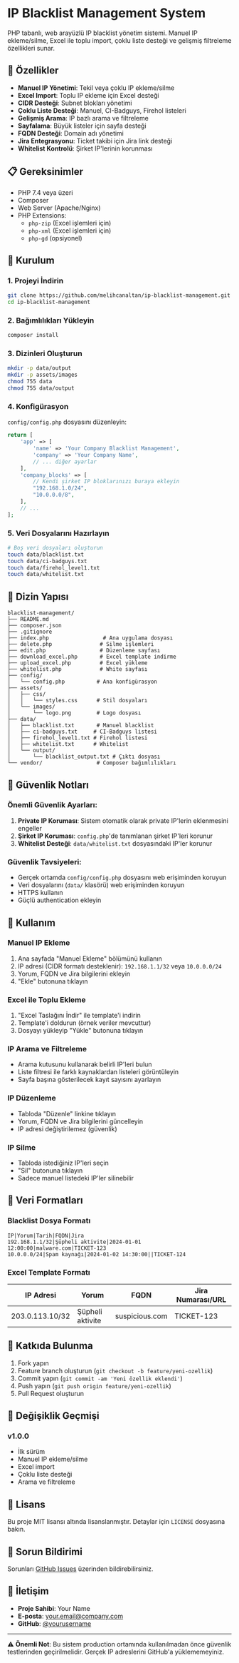 # IP Blacklist Management System

PHP tabanlı, web arayüzlü IP blacklist yönetim sistemi. Manuel IP ekleme/silme, Excel ile toplu import, çoklu liste desteği ve gelişmiş filtreleme özellikleri sunar.

## 🚀 Özellikler

- **Manuel IP Yönetimi**: Tekil veya çoklu IP ekleme/silme
- **Excel Import**: Toplu IP ekleme için Excel desteği
- **CIDR Desteği**: Subnet blokları yönetimi
- **Çoklu Liste Desteği**: Manuel, CI-Badguys, Firehol listeleri
- **Gelişmiş Arama**: IP bazlı arama ve filtreleme
- **Sayfalama**: Büyük listeler için sayfa desteği
- **FQDN Desteği**: Domain adı yönetimi
- **Jira Entegrasyonu**: Ticket takibi için Jira link desteği
- **Whitelist Kontrolü**: Şirket IP'lerinin korunması

## 📋 Gereksinimler

- PHP 7.4 veya üzeri
- Composer
- Web Server (Apache/Nginx)
- PHP Extensions:
  - `php-zip` (Excel işlemleri için)
  - `php-xml` (Excel işlemleri için)
  - `php-gd` (opsiyonel)

## 🔧 Kurulum

### 1. Projeyi İndirin
```bash
git clone https://github.com/melihcanaltan/ip-blacklist-management.git
cd ip-blacklist-management
```

### 2. Bağımlılıkları Yükleyin
```bash
composer install
```

### 3. Dizinleri Oluşturun
```bash
mkdir -p data/output
mkdir -p assets/images
chmod 755 data
chmod 755 data/output
```

### 4. Konfigürasyon
`config/config.php` dosyasını düzenleyin:
```php
return [
    'app' => [
        'name' => 'Your Company Blacklist Management',
        'company' => 'Your Company Name',
        // ... diğer ayarlar
    ],
    'company_blocks' => [
        // Kendi şirket IP bloklarınızı buraya ekleyin
        "192.168.1.0/24",
        "10.0.0.0/8",
    ],
    // ...
];
```

### 5. Veri Dosyalarını Hazırlayın
```bash
# Boş veri dosyaları oluşturun
touch data/blacklist.txt
touch data/ci-badguys.txt
touch data/firehol_level1.txt
touch data/whitelist.txt
```

## 📁 Dizin Yapısı

```
blacklist-management/
├── README.md
├── composer.json
├── .gitignore
├── index.php                 # Ana uygulama dosyası
├── delete.php               # Silme işlemleri
├── edit.php                 # Düzenleme sayfası
├── download_excel.php       # Excel template indirme
├── upload_excel.php         # Excel yükleme
├── whitelist.php            # White sayfası
├── config/
│   └── config.php          # Ana konfigürasyon
├── assets/
│   ├── css/
│   │   └── styles.css      # Stil dosyaları
│   └── images/
│       └── logo.png        # Logo dosyası
├── data/
│   ├── blacklist.txt       # Manuel blacklist
│   ├── ci-badguys.txt     # CI-Badguys listesi
│   ├── firehol_level1.txt # Firehol listesi
│   ├── whitelist.txt      # Whitelist
│   └── output/
│       └── blacklist_output.txt # Çıktı dosyası
└── vendor/                 # Composer bağımlılıkları
```

## 🔐 Güvenlik Notları

### Önemli Güvenlik Ayarları:

1. **Private IP Koruması**: Sistem otomatik olarak private IP'lerin eklenmesini engeller
2. **Şirket IP Koruması**: `config.php`'de tanımlanan şirket IP'leri korunur
3. **Whitelist Desteği**: `data/whitelist.txt` dosyasındaki IP'ler korunur

### Güvenlik Tavsiyeleri:

- Gerçek ortamda `config/config.php` dosyasını web erişiminden koruyun
- Veri dosyalarını (`data/` klasörü) web erişiminden koruyun
- HTTPS kullanın
- Güçlü authentication ekleyin

## 📖 Kullanım

### Manuel IP Ekleme
1. Ana sayfada "Manuel Ekleme" bölümünü kullanın
2. IP adresi (CIDR formatı desteklenir): `192.168.1.1/32` veya `10.0.0.0/24`
3. Yorum, FQDN ve Jira bilgilerini ekleyin
4. "Ekle" butonuna tıklayın

### Excel ile Toplu Ekleme
1. "Excel Taslağını İndir" ile template'i indirin
2. Template'i doldurun (örnek veriler mevcuttur)
3. Dosyayı yükleyip "Yükle" butonuna tıklayın

### IP Arama ve Filtreleme
- Arama kutusunu kullanarak belirli IP'leri bulun
- Liste filtresi ile farklı kaynaklardan listeleri görüntüleyin
- Sayfa başına gösterilecek kayıt sayısını ayarlayın

### IP Düzenleme
- Tabloda "Düzenle" linkine tıklayın
- Yorum, FQDN ve Jira bilgilerini güncelleyin
- IP adresi değiştirilemez (güvenlik)

### IP Silme
- Tabloda istediğiniz IP'leri seçin
- "Sil" butonuna tıklayın
- Sadece manuel listedeki IP'ler silinebilir

## 🔄 Veri Formatları

### Blacklist Dosya Formatı
```
IP|Yorum|Tarih|FQDN|Jira
192.168.1.1/32|Şüpheli aktivite|2024-01-01 12:00:00|malware.com|TICKET-123
10.0.0.0/24|Spam kaynağı|2024-01-02 14:30:00||TICKET-124
```

### Excel Template Formatı
| IP Adresi | Yorum | FQDN | Jira Numarası/URL |
|-----------|-------|------|-------------------|
| 203.0.113.10/32 | Şüpheli aktivite | suspicious.com | TICKET-123 |

## 🤝 Katkıda Bulunma

1. Fork yapın
2. Feature branch oluşturun (`git checkout -b feature/yeni-ozellik`)
3. Commit yapın (`git commit -am 'Yeni özellik eklendi'`)
4. Push yapın (`git push origin feature/yeni-ozellik`)
5. Pull Request oluşturun

## 📝 Değişiklik Geçmişi

### v1.0.0
- İlk sürüm
- Manuel IP ekleme/silme
- Excel import
- Çoklu liste desteği
- Arama ve filtreleme

## 📄 Lisans

Bu proje MIT lisansı altında lisanslanmıştır. Detaylar için `LICENSE` dosyasına bakın.

## 🐛 Sorun Bildirimi

Sorunları [GitHub Issues](https://github.com/yourusername/blacklist-management/issues) üzerinden bildirebilirsiniz.

## 👥 İletişim

- **Proje Sahibi**: Your Name
- **E-posta**: your.email@company.com
- **GitHub**: [@yourusername](https://github.com/yourusername)

---

⚠️ **Önemli Not**: Bu sistem production ortamında kullanılmadan önce güvenlik testlerinden geçirilmelidir. Gerçek IP adreslerini GitHub'a yüklememeyiniz.
